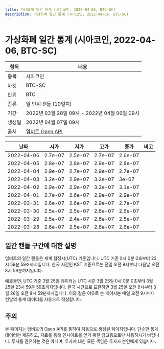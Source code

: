 ```yaml
---
title: 가상화폐 일간 통계 (시아코인, 2022-04-06, BTC-SC)
description: 가상화폐 일간 통계 (시아코인, 2022-04-06, BTC-SC)
---
```



가상화폐 일간 통계 (시아코인, 2022-04-06, BTC-SC)
===

|항목|내용|
|--|--|
|종목|시아코인|
|마켓|BTC-SC|
|단위|BTC|
|종류|일 단위 캔들 (10일치)|
|기간|2022년 03월 28일 09시 - 2022년 04월 06일 09시|
|생성일|2022년 04월 07일 09시|
|출처|[업비트 Open API](https://docs.upbit.com)|


|날짜|시가|저가|고가|종가|비고|
|--|--|--|--|--|--|
|2022-04-06|2.7e-07|2.5e-07|2.7e-07|2.6e-07|    |
|2022-04-05|2.8e-07|2.8e-07|2.9e-07|2.8e-07|    |
|2022-04-04|2.9e-07|2.7e-07|2.9e-07|2.7e-07|    |
|2022-04-03|3.2e-07|2.9e-07|3.2e-07|3e-07|    |
|2022-04-02|2.9e-07|2.9e-07|3.2e-07|3.1e-07|    |
|2022-04-01|2.7e-07|2.6e-07|2.9e-07|2.9e-07|    |
|2022-03-31|2.6e-07|2.6e-07|2.9e-07|2.7e-07|    |
|2022-03-30|2.5e-07|2.5e-07|2.6e-07|2.6e-07|    |
|2022-03-29|2.5e-07|2.4e-07|2.6e-07|2.5e-07|    |
|2022-03-28|2.6e-07|2.5e-07|2.6e-07|2.6e-07|    |


일간 캔들 구간에 대한 설명
---


업비트의 일간 캔들은 세계 협정시(UTC) 기준입니다. 
UTC 기준 0시 0분 0초부터 23시 59분 59초까지입니다. 
한국 시간인 KST 기준으로는 전일 오전 9시부터 다음날 오전 8시 59분까지입니다. 


예를들면, UTC 기준 3월 25일 데이터는 UTC 시준 3월 25일 0시 0분 0초부터 3월 25일 23시 59분 59초까지입니다. 
한국 시간으로 표현하면 3월 25일 오전 9시부터 3월 26일 오전 8시 59분까지입니다. 
이와 같은 이유로 본 페이지는 매일 오전 9시마다 전날의 통계 데이터를 자동으로 작성합니다. 


주의
---


본 페이지는 업비트의 Open API를 통하여 자동으로 생성된 페이지입니다. 
단순한 통계 데이터만 제공하고, 자료를 통해 인사이트를 얻기 위한 참고용으로만 사용하시기 바랍니다. 
투자를 권유하는 것은 아니며, 투자에 대한 모든 책임은 투자자 본인에게 있습니다. 

